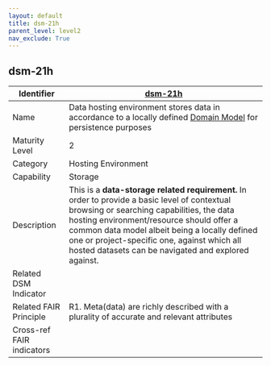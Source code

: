 ```yaml
---
layout: default
title: dsm-21h
parent_level: level2
nav_exclude: True
---
```


## dsm-21h

| Identifier | [dsm-21h](https://github.com/FAIRplus/Data-Maturity/blob/master/docs/_indicators/dsm-21h.md) |
| ---------- | ----------|
| Name | Data hosting environment stores data in accordance to a locally defined [Domain Model](https://fairplus.github.io/Data-Maturity/docs/Glossary/#domain-model) for persistence purposes |
| Maturity Level | 2 |
| Category | Hosting Environment |
| Capability | Storage |
| Description | This is a **data-storage related requirement.** In order to provide a basic level of contextual browsing or searching capabilities, the data hosting environment/resource should offer a common data model albeit being a locally defined one or project-specific one, against which all hosted datasets can be navigated and explored against.|
| Related DSM Indicator | |
| Related FAIR Principle | R1. Meta(data) are richly described with a plurality of accurate and relevant attributes |
| Cross-ref FAIR indicators | |
